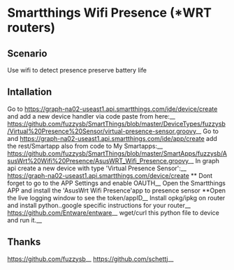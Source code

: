 # Smartthings Wifi Presence (*WRT routers)

## Scenario
Use wifi to detect presence preserve battery life

## Intallation
Go to https://graph-na02-useast1.api.smartthings.com/ide/device/create and add a new device handler via code paste from here:__
  https://github.com/fuzzysb/SmartThings/blob/master/DeviceTypes/fuzzysb/Virtual%20Presence%20Sensor/virtual-presence-sensor.groovy__
Go to and https://graph-na02-useast1.api.smartthings.com/ide/app/create add the rest/Smartapp also from code to My Smartapps:__
  https://github.com/fuzzysb/SmartThings/blob/master/SmartApps/fuzzysb/AsusWrt%20Wifi%20Presence/AsusWRT_Wifi_Presence.groovy__
In graph api create a new device with type 'Virtual Presence Sensor':__
  https://graph-na02-useast1.api.smartthings.com/device/create ** Dont forget to go to the APP Settings and enable OAUTH__
Open the Smartthings APP and install the 'AsusWrt Wifi Presence'app to presence sensor **Open the live logging window to see the token/appID__
Install opkg/ipkg on router and install python..google specific instructions for your router__
  https://github.com/Entware/entware__
  wget/curl this python file to device and run it.__ 
  
## Thanks 
https://github.com/fuzzysb__
https://github.com/schettj__
